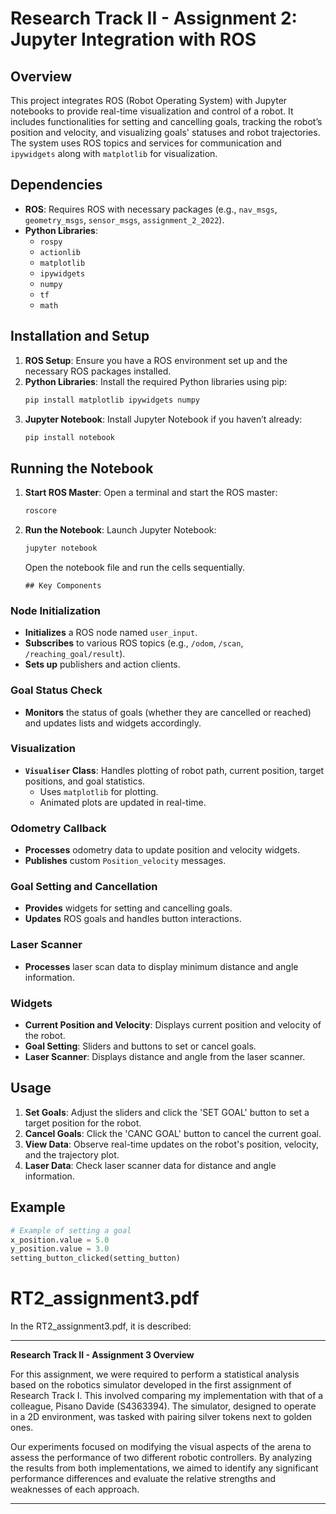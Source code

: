 # Research Track II - Assignment 2: Jupyter Integration with ROS

## Overview

This project integrates ROS (Robot Operating System) with Jupyter notebooks to provide real-time visualization and control of a robot. It includes functionalities for setting and cancelling goals, tracking the robot’s position and velocity, and visualizing goals' statuses and robot trajectories. The system uses ROS topics and services for communication and `ipywidgets` along with `matplotlib` for visualization.

## Dependencies

- **ROS**: Requires ROS with necessary packages (e.g., `nav_msgs`, `geometry_msgs`, `sensor_msgs`, `assignment_2_2022`).
- **Python Libraries**:
  - `rospy`
  - `actionlib`
  - `matplotlib`
  - `ipywidgets`
  - `numpy`
  - `tf`
  - `math`

## Installation and Setup

1. **ROS Setup**: Ensure you have a ROS environment set up and the necessary ROS packages installed.
2. **Python Libraries**: Install the required Python libraries using pip:
   ```bash
   pip install matplotlib ipywidgets numpy
   ```
3. **Jupyter Notebook**: Install Jupyter Notebook if you haven’t already:
   ```bash
   pip install notebook
   ```
## Running the Notebook

1. **Start ROS Master**: Open a terminal and start the ROS master:
   ```bash
   roscore
   ```
2. **Run the Notebook**: Launch Jupyter Notebook:
   ```bash
   jupyter notebook
   ```
   Open the notebook file and run the cells sequentially.
   ```
   ## Key Components

### Node Initialization

- **Initializes** a ROS node named `user_input`.
- **Subscribes** to various ROS topics (e.g., `/odom`, `/scan`, `/reaching_goal/result`).
- **Sets up** publishers and action clients.

### Goal Status Check

- **Monitors** the status of goals (whether they are cancelled or reached) and updates lists and widgets accordingly.

### Visualization

- **`Visualiser` Class**: Handles plotting of robot path, current position, target positions, and goal statistics.
  - Uses `matplotlib` for plotting.
  - Animated plots are updated in real-time.

### Odometry Callback

- **Processes** odometry data to update position and velocity widgets.
- **Publishes** custom `Position_velocity` messages.

### Goal Setting and Cancellation

- **Provides** widgets for setting and cancelling goals.
- **Updates** ROS goals and handles button interactions.

### Laser Scanner

- **Processes** laser scan data to display minimum distance and angle information.

### Widgets

- **Current Position and Velocity**: Displays current position and velocity of the robot.
- **Goal Setting**: Sliders and buttons to set or cancel goals.
- **Laser Scanner**: Displays distance and angle from the laser scanner.

## Usage

1. **Set Goals**: Adjust the sliders and click the 'SET GOAL' button to set a target position for the robot.
2. **Cancel Goals**: Click the 'CANC GOAL' button to cancel the current goal.
3. **View Data**: Observe real-time updates on the robot's position, velocity, and the trajectory plot.
4. **Laser Data**: Check laser scanner data for distance and angle information.

## Example

```python
# Example of setting a goal
x_position.value = 5.0
y_position.value = 3.0
setting_button_clicked(setting_button)
```

# RT2_assignment3.pdf
In the RT2_assignment3.pdf, it is described:

---

**Research Track II - Assignment 3 Overview**

For this assignment, we were required to perform a statistical analysis based on the robotics simulator developed in the first assignment of Research Track I. This involved comparing my implementation with that of a colleague, Pisano Davide (S4363394). The simulator, designed to operate in a 2D environment, was tasked with pairing silver tokens next to golden ones. 

Our experiments focused on modifying the visual aspects of the arena to assess the performance of two different robotic controllers. By analyzing the results from both implementations, we aimed to identify any significant performance differences and evaluate the relative strengths and weaknesses of each approach.

---



   
